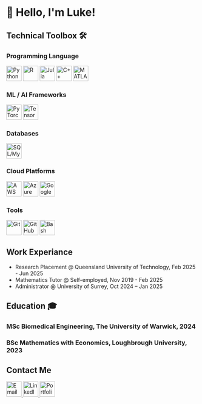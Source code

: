 # 👋 Hello, I'm Luke!




## Technical Toolbox 🛠️


### Programming Language 

<p align="left"> 
  <!-- Programming Languages -->
  <img src="https://cdn.jsdelivr.net/gh/devicons/devicon/icons/python/python-original.svg" alt="Python" width="40" height="40"/>
  <img src="https://cdn.jsdelivr.net/gh/devicons/devicon/icons/r/r-original.svg" alt="R" width="40" height="40"/>
  <img src="https://cdn.jsdelivr.net/gh/devicons/devicon/icons/julia/julia-original.svg" alt="Julia" width="40" height="40"/>
  <img src="https://cdn.jsdelivr.net/gh/devicons/devicon/icons/cplusplus/cplusplus-original.svg" alt="C++" width="40" height="40"/>
  <img src="https://cdn.jsdelivr.net/gh/devicons/devicon/icons/matlab/matlab-original.svg" alt="MATLAB" width="40" height="40"/>
</p>


### ML / AI Frameworks

<p align="left"> 
  <!-- ML / AI Frameworks -->
  <img src="https://cdn.jsdelivr.net/gh/devicons/devicon/icons/pytorch/pytorch-original.svg" alt="PyTorch" width="40" height="40"/>
  <img src="https://cdn.jsdelivr.net/gh/devicons/devicon/icons/tensorflow/tensorflow-original.svg" alt="TensorFlow" width="40" height="40"/>
</p>

### Databases

<p align="left"> 
  <!-- Data / Databases -->
  <img src="https://cdn.jsdelivr.net/gh/devicons/devicon/icons/mysql/mysql-original.svg" alt="SQL/MySQL" width="40" height="40"/>
</p>



### Cloud Platforms

<p align="left"> 
  <!-- Cloud Platforms -->
  <img src="https://skillicons.dev/icons?i=aws" alt="AWS" width="40" />
  <img src="https://cdn.jsdelivr.net/gh/devicons/devicon/icons/azure/azure-original.svg" alt="Azure" width="40" height="40"/>
  <img src="https://cdn.jsdelivr.net/gh/devicons/devicon/icons/googlecloud/googlecloud-original.svg" alt="Google Cloud" width="40" height="40"/>
</p>


### Tools

<p align="left"> 
  <!-- Tools -->
  <img src="https://cdn.jsdelivr.net/gh/devicons/devicon/icons/git/git-original.svg" alt="Git" width="40" height="40"/>
  <img src="https://cdn.jsdelivr.net/gh/devicons/devicon/icons/github/github-original.svg" alt="GitHub" width="40" height="40"/>
  <img src="https://cdn.jsdelivr.net/gh/devicons/devicon/icons/bash/bash-original.svg" alt="Bash" width="40" height="40"/>
</p>




## Work Experiance
- Research Placement @ Queensland University of Technology, Feb 2025 - Jun 2025  
- Mathematics Tutor @ Self-employed, Nov 2019 - Feb 2025  
- Administrator @ University of Surrey, Oct 2024 – Jan 2025  








## Education 🎓


### MSc Biomedical Engineering, The University of Warwick, 2024

 
 ### BSc Mathematics with Economics, Loughbrough University, 2023




## Contact Me

<p align="left">
  <!-- Email -->
  <a href="mailto:luke.ross20812@gmail.com">
    <img src="https://cdn.jsdelivr.net/gh/devicons/devicon/icons/google/google-original.svg" alt="Email" width="40" height="40"/>
  </a>
  
  <!-- LinkedIn -->
  <a href="https://www.linkedin.com/in/lukeross18/">
    <img src="https://cdn.jsdelivr.net/gh/devicons/devicon/icons/linkedin/linkedin-original.svg" alt="LinkedIn" width="40" height="40"/>
  </a>
  
  <!-- Portfolio -->
  <a href="https://lross123.github.io/Portfolio/">
    <img src="https://cdn-icons-png.flaticon.com/512/841/841364.png" alt="Portfolio" width="40" height="40"/>
  </a>
</p>





